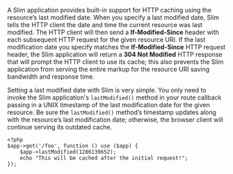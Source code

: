 A Slim application provides built-in support for HTTP caching using the resource’s last modified date. When you
specify a last modified date, Slim tells the HTTP client the date and time the current resource was last modified.
The HTTP client will then send a **If-Modified-Since** header with each subsequent HTTP request for the given
resource URI. If the last modification date you specify matches the **If-Modified-Since** HTTP request header,
the Slim application will return a **304 Not Modified** HTTP response that will prompt the HTTP client to use
its cache; this also prevents the Slim application from serving the entire markup for the resource URI saving
bandwidth and response time.

Setting a last modified date with Slim is very simple. You only need to invoke the Slim application's `lastModified()`
method in your route callback passing in a UNIX timestamp of the last modification date for the given resource.
Be sure the `lastModified()` method’s timestamp updates along with the resource’s last modification date; otherwise,
the browser client will continue serving its outdated cache.

    <?php
    $app->get('/foo', function () use ($app) {
        $app->lastModified(1286139652);
        echo "This will be cached after the initial request!";
    });
